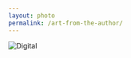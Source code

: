 ```yaml
---
layout: photo
permalink: /art-from-the-author/
---
```


<div class="author-art">
    <img alt="Digital" title="Digital"
         src="/images/Liz-3Digital.jpg" />
</div>

